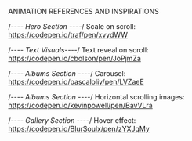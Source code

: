 ANIMATION REFERENCES AND INSPIRATIONS

/_---- Hero Section ----_/
Scale on scroll: https://codepen.io/traf/pen/xvydWW

/_---- Text Visuals----_/
Text reveal on scroll: https://codepen.io/cbolson/pen/JoPjmZa

/_---- Albums Section ----_/
Carousel: https://codepen.io/pascaloliv/pen/LVZaeE

/_---- Albums Section ----_/
Horizontal scrolling images: https://codepen.io/kevinpowell/pen/BavVLra

/_---- Gallery Section ----_/
Hover effect: https://codepen.io/BlurSoulx/pen/zYXJqMy

